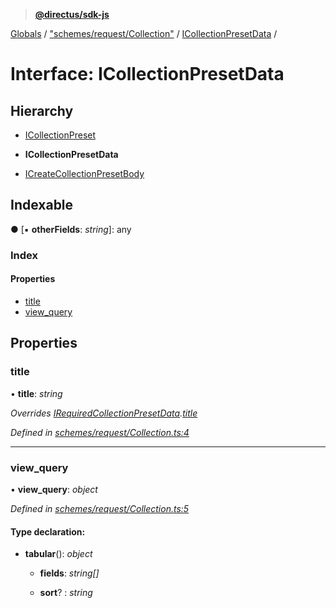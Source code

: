 > **[@directus/sdk-js](../README.md)**

[Globals](../README.md) / ["schemes/request/Collection"](../modules/_schemes_request_collection_.md) / [ICollectionPresetData](_schemes_request_collection_.icollectionpresetdata.md) /

# Interface: ICollectionPresetData

## Hierarchy

  * [ICollectionPreset](_schemes_directus_collectionpreset_.icollectionpreset.md)

  * **ICollectionPresetData**

  * [ICreateCollectionPresetBody](_schemes_request_collection_.icreatecollectionpresetbody.md)

## Indexable

● \[▪ **otherFields**: *string*\]: any

### Index

#### Properties

* [title](_schemes_request_collection_.icollectionpresetdata.md#title)
* [view_query](_schemes_request_collection_.icollectionpresetdata.md#view_query)

## Properties

###  title

• **title**: *string*

*Overrides [IRequiredCollectionPresetData](_schemes_directus_collectionpreset_.irequiredcollectionpresetdata.md).[title](_schemes_directus_collectionpreset_.irequiredcollectionpresetdata.md#title)*

*Defined in [schemes/request/Collection.ts:4](https://github.com/janbiasi/sdk-js/blob/75383ea/src/schemes/request/Collection.ts#L4)*

___

###  view_query

• **view_query**: *object*

*Defined in [schemes/request/Collection.ts:5](https://github.com/janbiasi/sdk-js/blob/75383ea/src/schemes/request/Collection.ts#L5)*

#### Type declaration:

* **tabular**(): *object*

  * **fields**: *string[]*

  * **sort**? : *string*